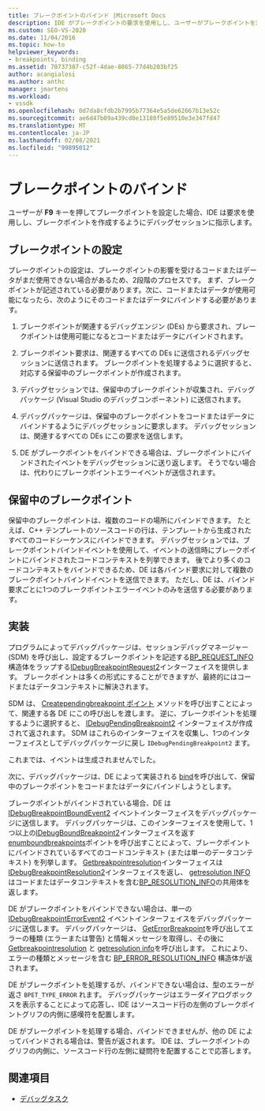 ```yaml
---
title: ブレークポイントのバインド |Microsoft Docs
description: IDE がブレークポイントの要求を使用しし、ユーザーがブレークポイントを設定したときにブレークポイントを作成するようにデバッグセッションに要求する方法について説明します。
ms.custom: SEO-VS-2020
ms.date: 11/04/2016
ms.topic: how-to
helpviewer_keywords:
- breakpoints, binding
ms.assetid: 70737387-c52f-4dae-8865-77d4b203bf25
author: acangialosi
ms.author: anthc
manager: jmartens
ms.workload:
- vssdk
ms.openlocfilehash: 0d7da8cfdb2b7995b77364e5a5de62667b13e52c
ms.sourcegitcommit: ae6d47b09a439cd0e13180f5e89510e3e347fd47
ms.translationtype: MT
ms.contentlocale: ja-JP
ms.lasthandoff: 02/08/2021
ms.locfileid: "99895012"
---
```

# <a name="bind-breakpoints"></a>ブレークポイントのバインド
ユーザーが **F9** キーを押してブレークポイントを設定した場合、IDE は要求を使用しし、ブレークポイントを作成するようにデバッグセッションに指示します。

## <a name="set-a-breakpoint"></a>ブレークポイントの設定
 ブレークポイントの設定は、ブレークポイントの影響を受けるコードまたはデータがまだ使用できない場合があるため、2段階のプロセスです。 まず、ブレークポイントが記述されている必要があります。次に、コードまたはデータが使用可能になったら、次のようにそのコードまたはデータにバインドする必要があります。

1. ブレークポイントが関連するデバッグエンジン (DEs) から要求され、ブレークポイントは使用可能になるとコードまたはデータにバインドされます。

2. ブレークポイント要求は、関連するすべての DEs に送信されるデバッグセッションに送信されます。 ブレークポイントを処理するように選択すると、対応する保留中のブレークポイントが作成されます。

3. デバッグセッションでは、保留中のブレークポイントが収集され、デバッグパッケージ (Visual Studio のデバッグコンポーネント) に送信されます。

4. デバッグパッケージは、保留中のブレークポイントをコードまたはデータにバインドするようにデバッグセッションに要求します。 デバッグセッションは、関連するすべての DEs にこの要求を送信します。

5. DE がブレークポイントをバインドできる場合は、ブレークポイントにバインドされたイベントをデバッグセッションに送り返します。 そうでない場合は、代わりにブレークポイントエラーイベントが送信されます。

## <a name="pending-breakpoints"></a>保留中のブレークポイント
 保留中のブレークポイントは、複数のコードの場所にバインドできます。 たとえば、C++ テンプレートのソースコードの行は、テンプレートから生成されたすべてのコードシーケンスにバインドできます。 デバッグセッションでは、ブレークポイントバインドイベントを使用して、イベントの送信時にブレークポイントにバインドされたコードコンテキストを列挙できます。 後でより多くのコードコンテキストをバインドできるため、DE は各バインド要求に対して複数のブレークポイントバインドイベントを送信できます。 ただし、DE は、バインド要求ごとに1つのブレークポイントエラーイベントのみを送信する必要があります。

## <a name="implementation"></a>実装
 プログラムによってデバッグパッケージは、セッションデバッグマネージャー (SDM) を呼び出し、設定するブレークポイントを記述する[BP_REQUEST_INFO](../../extensibility/debugger/reference/bp-request-info.md)構造体をラップする[IDebugBreakpointRequest2](../../extensibility/debugger/reference/idebugbreakpointrequest2.md)インターフェイスを提供します。 ブレークポイントは多くの形式にすることができますが、最終的にはコードまたはデータコンテキストに解決されます。

 SDM は、 [Creatependingbreakpoint ポイント](../../extensibility/debugger/reference/idebugengine2-creatependingbreakpoint.md) メソッドを呼び出すことによって、関連する各 DE にこの呼び出しを渡します。 逆に、ブレークポイントを処理するように選択すると、 [IDebugPendingBreakpoint2](../../extensibility/debugger/reference/idebugpendingbreakpoint2.md) インターフェイスが作成されて返されます。 SDM はこれらのインターフェイスを収集し、1つのインターフェイスとしてデバッグパッケージに戻し `IDebugPendingBreakpoint2` ます。

 これまでは、イベントは生成されませんでした。

 次に、デバッグパッケージは、DE によって実装される [bind](../../extensibility/debugger/reference/idebugpendingbreakpoint2-bind.md)を呼び出して、保留中のブレークポイントをコードまたはデータにバインドしようとします。

 ブレークポイントがバインドされている場合、DE は [IDebugBreakpointBoundEvent2](../../extensibility/debugger/reference/idebugbreakpointboundevent2.md) イベントインターフェイスをデバッグパッケージに送信します。 デバッグパッケージは、このインターフェイスを使用して、1つ以上の[IDebugBoundBreakpoint2](../../extensibility/debugger/reference/idebugboundbreakpoint2.md)インターフェイスを返す[enumboundbreakpoints](../../extensibility/debugger/reference/idebugbreakpointboundevent2-enumboundbreakpoints.md)ポイントを呼び出すことによって、ブレークポイントにバインドされているすべてのコードコンテキスト (または単一のデータコンテキスト) を列挙します。 [Getbreakpointresolution](../../extensibility/debugger/reference/idebugboundbreakpoint2-getbreakpointresolution.md)インターフェイスは[IDebugBreakpointResolution2](../../extensibility/debugger/reference/idebugbreakpointresolution2.md)インターフェイスを返し、 [getresolution INFO](../../extensibility/debugger/reference/idebugbreakpointresolution2-getresolutioninfo.md)はコードまたはデータコンテキストを含む[BP_RESOLUTION_INFO](../../extensibility/debugger/reference/bp-resolution-info.md)の共用体を返します。

 DE がブレークポイントをバインドできない場合は、単一の [IDebugBreakpointErrorEvent2](../../extensibility/debugger/reference/idebugbreakpointerrorevent2.md) イベントインターフェイスをデバッグパッケージに送信します。 デバッグパッケージは、 [GetErrorBreakpoint](../../extensibility/debugger/reference/idebugbreakpointerrorevent2-geterrorbreakpoint.md)を呼び出してエラーの種類 (エラーまたは警告) と情報メッセージを取得し、その後に [Getbreakpointresolution](../../extensibility/debugger/reference/idebugerrorbreakpoint2-getbreakpointresolution.md) と [getresolution info](../../extensibility/debugger/reference/idebugerrorbreakpointresolution2-getresolutioninfo.md)を呼び出します。 これにより、エラーの種類とメッセージを含む [BP_ERROR_RESOLUTION_INFO](../../extensibility/debugger/reference/bp-error-resolution-info.md) 構造体が返されます。

 DE がブレークポイントを処理するが、バインドできない場合は、型のエラーが返さ `BPET_TYPE_ERROR` れます。 デバッグパッケージはエラーダイアログボックスを表示することによって応答し、IDE はソースコード行の左側のブレークポイントグリフの内側に感嘆符を配置します。

 DE がブレークポイントを処理する場合、バインドできませんが、他の DE によってバインドされる場合は、警告が返されます。 IDE は、ブレークポイントのグリフの内側に、ソースコード行の左側に疑問符を配置することで応答します。

## <a name="see-also"></a>関連項目
- [デバッグタスク](../../extensibility/debugger/debugging-tasks.md)
